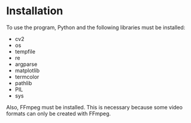 # Installation
To use the program, Python and the following libraries must be installed:

* cv2
* os
* tempfile
* re
* argparse
* matplotlib
* termcolor
* pathlib
* PIL
* sys

Also, FFmpeg must be installed. This is necessary because some video formats can only be created with FFmpeg.